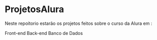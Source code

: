 # ProjetosAlura

Neste repoítorio estarão os projetos feitos sobre o curso da Alura em :

Front-end
Back-end
Banco de Dados
